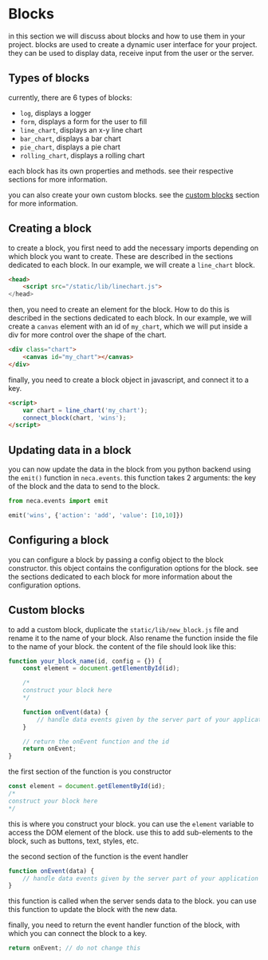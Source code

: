 # Blocks
in this section we will discuss about blocks and how to use them in your project. blocks are used to create a dynamic user interface for your project. they can be used to display data, receive input from the user or the server. 

## Types of blocks
currently, there are 6 types of blocks:
- `log`, displays a logger
- `form`, displays a form for the user to fill
- `line_chart`, displays an x-y line chart
- `bar_chart`, displays a bar chart
- `pie_chart`, displays a pie chart
- `rolling_chart`, displays a rolling chart

each block has its own properties and methods. see their respective sections for more information.

you can also create your own custom blocks. see the [custom blocks](#custom-blocks) section for more information.

## Creating a block
to create a block, you first need to add the necessary imports depending on which block you want to create. These are described in the sections dedicated to each block. In our example, we will create a `line_chart` block.
```html
<head>
    <script src="/static/lib/linechart.js">
</head>
```

then, you need to create an element for the block. How to do this is described in the sections dedicated to each block. In our example, we will create a `canvas` element with an id of `my_chart`, which we will put inside a div for more control over the shape of the chart.
```html
<div class="chart">
    <canvas id="my_chart"></canvas>
</div>
```

finally, you need to create a block object in javascript, and connect it to a key.
```html
<script>
    var chart = line_chart('my_chart');
    connect_block(chart, 'wins');
</script>
```

## Updating data in a block
you can now update the data in the block from you python backend using the `emit()` function in `neca.events`. this function takes 2 arguments: the key of the block and the data to send to the block.
```python
from neca.events import emit

emit('wins', {'action': 'add', 'value': [10,10]})
```

## Configuring a block
you can configure a block by passing a config object to the block constructor. this object contains the configuration options for the block. see the sections dedicated to each block for more information about the configuration options.

## Custom blocks
to add a custom block, duplicate the `static/lib/new_block.js` file and rename it to the name of your block. Also rename the function inside the file to the name of your block. the content of the file should look like this:
```js
function your_block_name(id, config = {}) {
    const element = document.getElementById(id);

    /*
    construct your block here
    */

    function onEvent(data) {
        // handle data events given by the server part of your application
    }

    // return the onEvent function and the id
    return onEvent;
}
```

the first section of the function is you constructor
```js	
const element = document.getElementById(id);
/*
construct your block here
*/
```
this is where you construct your block. you can use the `element` variable to access the DOM element of the block. use this to add sub-elements to the block, such as buttons, text, styles, etc.

the second section of the function is the event handler
```js
function onEvent(data) {
    // handle data events given by the server part of your application
}
```
this function is called when the server sends data to the block. you can use this function to update the block with the new data.

finally, you need to return the event handler function of the block, with which you can connect the block to a key.
```js
return onEvent; // do not change this
```